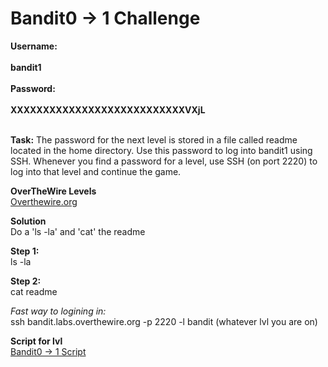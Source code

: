 # Bandit0 -> 1 Challenge

**Username:**
<br>
<br>
**bandit1**
<br>
<br>
**Password:**
<br>
<br>
**XXXXXXXXXXXXXXXXXXXXXXXXXXXVXjL**
<br>
<br>

**Task:**
The password for the next level is stored in a file called readme located in the home directory. Use this password to log into bandit1 using SSH. Whenever you find a password for a level, use SSH (on port 2220) to log into that level and continue the game.

**OverTheWire Levels**
<br>
[Overthewire.org](https://overthewire.org/wargames/bandit/bandit1.html)

**Solution**
<br>
Do a 'ls -la' and 'cat' the readme

**Step 1:**
<br>
ls -la

**Step 2:**
<br>
cat readme

*Fast way to logining in:*
<br>
ssh bandit.labs.overthewire.org -p 2220 -l bandit (whatever lvl you are on)

**Script for lvl**
<br>
[Bandit0 -> 1 Script](https://github.com/R0T1N00M/OverTheWireBandit/blob/main/Bandit0skip.py) 
